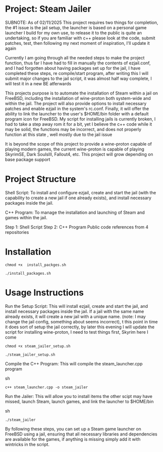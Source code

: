 # Project: Steam Jailer

SUBNOTE: As of 02/11/2025 This project requires two things for completion, the #1 issue is the jail setup, the launcher is based on a personal game launcher I build for my own use, to release it to the public is quite an undertaking, so if you are familiar with c++ please look at the code, submit patches, test, then following my next moment of inspiration, I'll update it again

Currently I am going through all the needed steps to make the project function, thus far I have had to fill in manually the contents of ezjail.conf, and I had forgotten about having packages set up for the jail, I have completed these steps, re compile/start program, after writing this I will submit major changes to the jail script, it was almost half way complete, I will test it in a new BE atferwards

This projects purpose is to automate the installation of Steam within a jail on FreeBSD, including the installation of wine-proton both system-wide and within the jail. The project will also provide options to install necessary patches and enable ezjail in the system's rc.conf. Finally, it will offer the ability to link the launcher to the user's $HOME/bin folder with a default program icon for FreeBSD. My script for installing jails is currently broken, I had to take a step away rom it for a bit, yet I believe the c++ code while it may be solid, the functions may be incorrect, and does not properly function at this state , well mostly due to the jail issue

It is beyond the scope of this project to provide a wine-proton capable of playing modern games, the current wine-proton is capable of playing SkyrimSE, Dark SoulsIII, Fallout4, etc. This project will grow depending on base package support

# Project Structure

Shell Script: To install and configure ezjail, create and start the jail (with the capability to create a new jail if one already exists), and install necessary packages inside the jail. 

C++ Program: To manage the installation and launching of Steam and games within the jail.

Step 1: Shell Script
Step 2: C++ Program
Public code references from 4 repositories

# Installation

    chmod +x  install_packges.sh 
    
    ./install_packages.sh
    


# Usage Instructions

Run the Setup Script: This will install ezjail, create and start the jail, and install necessary packages inside the jail. If a jail with the same name already exists, it will create a new jail with a unique name. (note: I may change the jail config, something about seems incorrect), t this point in time it does sort of setup the jail correctly, by later this evening I will update the script for installing wine-proton, I need to test things first, Skyrim here I come
    
    chmod +x steam_jailer_setup.sh
    
    ./steam_jailer_setup.sh

Compile the C++ Program: This will compile the steam_launcher.cpp program

sh

    c++ steam_launcher.cpp -o steam_jailer

Run the Jailer: This will allow you to install items the other scipt may have missed, launch Steam, launch games, and link the launcher to $HOME/bin

sh

    ./steam_jailer

By following these steps, you can set up a Steam game launcher on FreeBSD using a jail, ensuring that all necessary libraries and dependencies are available for the games, if anything is missing simply add it with wintricks in the script.

